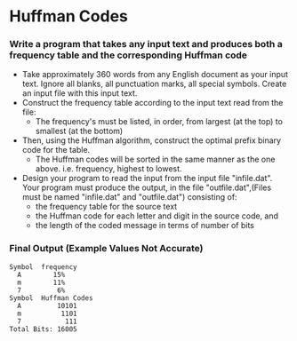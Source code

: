 # Huffman Codes
### Write a program that takes any input text and produces both a frequency table and the corresponding Huffman code
* Take approximately 360 words from any English document as your input text. Ignore all blanks, all punctuation marks, all special symbols. Create an input file with this input text.
* Construct the frequency table according to the input text read from the file:
    * The frequency's must be listed, in order, from largest (at the top) to smallest (at the bottom)
* Then, using the Huffman algorithm, construct the optimal prefix binary code for the table.
    * The Huffman codes will be sorted in the same manner as the one above. i.e. frequency, highest to lowest.
* Design your program to read the input from the input file "infile.dat". Your program must produce the output, in the file "outfile.dat",(Files must be named "infile.dat" and "outfile.dat") consisting of:
    * the frequency table for the source text
    * the Huffman code for each letter and digit in the source code, and
    * the length of the coded message in terms of number of bits
### Final Output (Example Values Not Accurate) 
```
Symbol  frequency
  A        15%
  m        11%
  7         6%
Symbol  Huffman Codes
  A         10101
  m          1101
  7           111
Total Bits: 16005
```